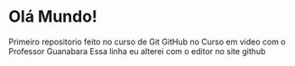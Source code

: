 # Olá Mundo!
 Primeiro repositorio feito no curso de Git GitHub no Curso em video com o Professor Guanabara
Essa linha eu alterei com o editor no site github
